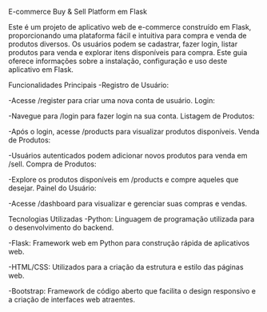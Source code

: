 E-commerce Buy & Sell Platform em Flask

Este é um projeto de aplicativo web de e-commerce construído em Flask, proporcionando uma plataforma fácil e intuitiva para compra e venda de produtos diversos. Os usuários podem se cadastrar, fazer login, listar produtos para venda e explorar itens disponíveis para compra. Este guia oferece informações sobre a instalação, configuração e uso deste aplicativo em Flask.


Funcionalidades Principais
-Registro de Usuário:

-Acesse /register para criar uma nova conta de usuário.
Login:

-Navegue para /login para fazer login na sua conta.
Listagem de Produtos:

-Após o login, acesse /products para visualizar produtos disponíveis.
Venda de Produtos:

-Usuários autenticados podem adicionar novos produtos para venda em /sell.
Compra de Produtos:

-Explore os produtos disponíveis em /products e compre aqueles que desejar.
Painel do Usuário:

-Acesse /dashboard para visualizar e gerenciar suas compras e vendas.

Tecnologias Utilizadas
-Python: Linguagem de programação utilizada para o desenvolvimento do backend.

-Flask: Framework web em Python para construção rápida de aplicativos web.

-HTML/CSS: Utilizados para a criação da estrutura e estilo das páginas web.

-Bootstrap: Framework de código aberto que facilita o design responsivo e a criação de interfaces web atraentes.

